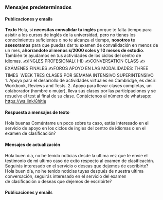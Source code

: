 ### Mensajes predeterminados
#### Publicaciones y emails
**Texto**
Hola, si **necesitas convalidar tu inglés** porque te falta tiempo para asistir a los cursos de inglés de la universidad, pero no tienes los conocimientos suficientes o no te alcanza el tiempo, **nosotros te asesoramos** para que puedas dar tu examen de convalidación en menos de un mes, **ahorrandote al menos s/2000 soles y 10 meses de estudio**. También te ayudamos en tus actividades de los ciclos del centro de idiomas.
✍️INGLES PROFESIONAL( I-II)
✍️CONVERSATION CLASS
✍️EXÁMENES FINALES
✍️FOROS
APOYO EN LAS MODALIDADES:
THREE TIMES  WEEK TRES CLASES POR SEMANA
INTENSIVO
SUPERINTENSIVO
1. Apoyo para el desarrollo de actividades virtuales en Cambridge, es decir: Workbook, Reviews and Tests.
2. Apoyo para llevar clases completas, un colaborador (hombre o mujer), lleva sus clases por las participaciones y se resuelve el test al final de su clase.
Contáctenos al número de whatsapp:
https://wa.link/8hitle
#### Respuesta a mensajes de texto
Hola buenas
Coméntame un poco sobre tu caso, estás interesado en el servicio de apoyo en los ciclos de ingles del centro de idiomas o en el examen de clasificación?
#### Mensajes de actualización
Hola buen día, no he tenido noticias desde la ultima vez que te envie el testimonio de mi ultimo caso de exito respecto al examen de clasificación. Seguirás interesado en el servicio o deseas que dejemos de escribirte?
Hola buen día, no he tenido noticias tuyas después de nuestra ultima conversación, seguirás interesado en el servicio del examen de clasificación o deseas que dejemos de escribirte?
#### Publicaciones y emails


